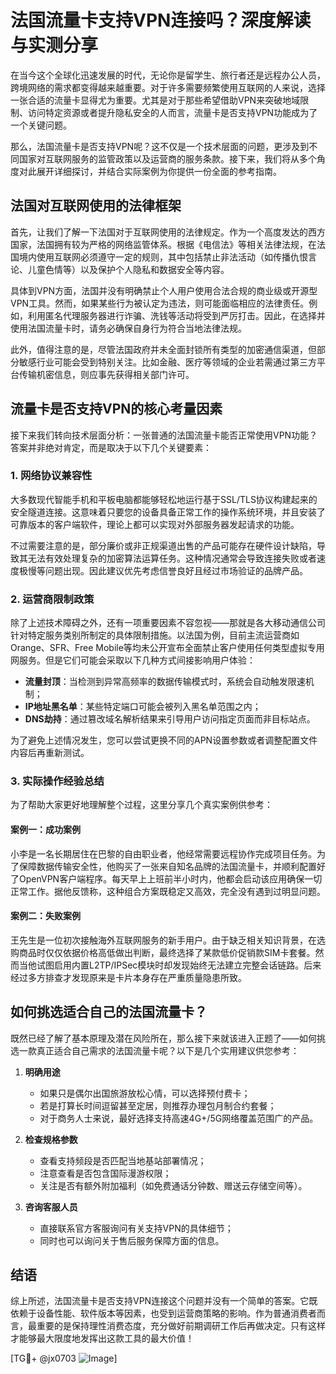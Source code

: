 # 法国流量卡支持VPN连接吗？深度解读与实测分享

在当今这个全球化迅速发展的时代，无论你是留学生、旅行者还是远程办公人员，跨境网络的需求都变得越来越重要。对于许多需要频繁使用互联网的人来说，选择一张合适的流量卡显得尤为重要。尤其是对于那些希望借助VPN来突破地域限制、访问特定资源或者提升隐私安全的人而言，流量卡是否支持VPN功能成为了一个关键问题。

那么，法国流量卡是否支持VPN呢？这不仅是一个技术层面的问题，更涉及到不同国家对互联网服务的监管政策以及运营商的服务条款。接下来，我们将从多个角度对此展开详细探讨，并结合实际案例为你提供一份全面的参考指南。

## 法国对互联网使用的法律框架

首先，让我们了解一下法国对于互联网使用的法律规定。作为一个高度发达的西方国家，法国拥有较为严格的网络监管体系。根据《电信法》等相关法律法规，在法国境内使用互联网必须遵守一定的规则，其中包括禁止非法活动（如传播仇恨言论、儿童色情等）以及保护个人隐私和数据安全等内容。

具体到VPN方面，法国并没有明确禁止个人用户使用合法合规的商业级或开源型VPN工具。然而，如果某些行为被认定为违法，则可能面临相应的法律责任。例如，利用匿名代理服务器进行诈骗、洗钱等活动将受到严厉打击。因此，在选择并使用法国流量卡时，请务必确保自身行为符合当地法律法规。

此外，值得注意的是，尽管法国政府并未全面封锁所有类型的加密通信渠道，但部分敏感行业可能会受到特别关注。比如金融、医疗等领域的企业若需通过第三方平台传输机密信息，则应事先获得相关部门许可。

## 流量卡是否支持VPN的核心考量因素

接下来我们转向技术层面分析：一张普通的法国流量卡能否正常使用VPN功能？答案并非绝对肯定，而是取决于以下几个关键要素：

### 1. 网络协议兼容性
大多数现代智能手机和平板电脑都能够轻松地运行基于SSL/TLS协议构建起来的安全隧道连接。这意味着只要您的设备具备正常工作的操作系统环境，并且安装了可靠版本的客户端软件，理论上都可以实现对外部服务器发起请求的功能。

不过需要注意的是，部分廉价或非正规渠道出售的产品可能存在硬件设计缺陷，导致其无法有效处理复杂的加密算法运算任务。这种情况通常会导致连接失败或者速度极慢等问题出现。因此建议优先考虑信誉良好且经过市场验证的品牌产品。

### 2. 运营商限制政策
除了上述技术障碍之外，还有一项重要因素不容忽视——那就是各大移动通信公司针对特定服务类别所制定的具体限制措施。以法国为例，目前主流运营商如Orange、SFR、Free Mobile等均未公开宣布全面禁止客户使用任何类型虚拟专用网服务。但是它们可能会采取以下几种方式间接影响用户体验：

- **流量封顶**：当检测到异常高频率的数据传输模式时，系统会自动触发限速机制；
- **IP地址黑名单**：某些特定端口可能会被列入黑名单范围之内；
- **DNS劫持**：通过篡改域名解析结果来引导用户访问指定页面而非目标站点。

为了避免上述情况发生，您可以尝试更换不同的APN设置参数或者调整配置文件内容后再重新测试。

### 3. 实际操作经验总结
为了帮助大家更好地理解整个过程，这里分享几个真实案例供参考：

#### 案例一：成功案例
小李是一名长期居住在巴黎的自由职业者，他经常需要远程协作完成项目任务。为了保障数据传输安全性，他购买了一张来自知名品牌的法国流量卡，并顺利配置好了OpenVPN客户端程序。每天早上上班前半小时内，他都会启动该应用确保一切正常工作。据他反馈称，这种组合方案既稳定又高效，完全没有遇到过明显问题。

#### 案例二：失败案例
王先生是一位初次接触海外互联网服务的新手用户。由于缺乏相关知识背景，在选购商品时仅仅依据价格高低做出判断，最终选择了某款低价促销款SIM卡套餐。然而当他试图启用内置L2TP/IPSec模块时却发现始终无法建立完整会话链路。后来经过多方排查才发现原来是卡片本身存在严重质量隐患所致。

## 如何挑选适合自己的法国流量卡？

既然已经了解了基本原理及潜在风险所在，那么接下来就该进入正题了——如何挑选一款真正适合自己需求的法国流量卡呢？以下是几个实用建议供您参考：

1. **明确用途**
   - 如果只是偶尔出国旅游放松心情，可以选择预付费卡；
   - 若是打算长时间逗留甚至定居，则推荐办理包月制合约套餐；
   - 对于商务人士来说，最好选择支持高速4G+/5G网络覆盖范围广的产品。

2. **检查规格参数**
   - 查看支持频段是否匹配当地基站部署情况；
   - 注意查看是否包含国际漫游权限；
   - 关注是否有额外附加福利（如免费通话分钟数、赠送云存储空间等）。

3. **咨询客服人员**
   - 直接联系官方客服询问有关支持VPN的具体细节；
   - 同时也可以询问关于售后服务保障方面的信息。

## 结语

综上所述，法国流量卡是否支持VPN连接这个问题并没有一个简单的答案。它既依赖于设备性能、软件版本等因素，也受到运营商策略的影响。作为普通消费者而言，最重要的是保持理性消费态度，充分做好前期调研工作后再做决定。只有这样才能够最大限度地发挥出这款工具的最大价值！

[TG💪+ @jx0703 ![Image](https://github.com/user-attachments/assets/dbca1d08-cadb-493c-b0ec-ad6f7a83f270)]